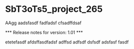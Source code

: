 # SbT3oTs5_project_265

AAgg
aadsfasdf
fadfadsf
cfsadffdsaf


*** Release notes for version: 1.01 ***

etetefasdf
afdsffasdfadsf
adffsd
adfsdf
dsfsdf
adsfasf
fasdf
